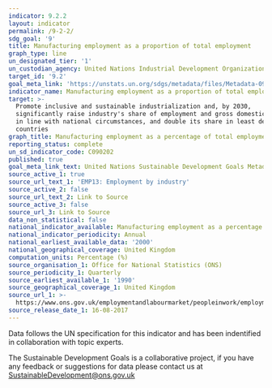 ```yaml
---
indicator: 9.2.2
layout: indicator
permalink: /9-2-2/
sdg_goal: '9'
title: Manufacturing employment as a proportion of total employment
graph_type: line
un_designated_tier: '1'
un_custodian_agency: United Nations Industrial Development Organization (UNIDO)
target_id: '9.2'
goal_meta_link: 'https://unstats.un.org/sdgs/metadata/files/Metadata-09-02-02.pdf'
indicator_name: Manufacturing employment as a proportion of total employment
target: >-
  Promote inclusive and sustainable industrialization and, by 2030,
  significantly raise industry's share of employment and gross domestic product,
  in line with national circumstances, and double its share in least developed
  countries
graph_title: Manufacturing employment as a percentage of total employment
reporting_status: complete
un_sd_indicator_code: C090202
published: true
goal_meta_link_text: United Nations Sustainable Development Goals Metadata (PDF 324 KB)
source_active_1: true
source_url_text_1: 'EMP13: Employment by industry'
source_active_2: false
source_url_text_2: Link to Source
source_active_3: false
source_url_3: Link to Source
data_non_statistical: false
national_indicator_available: Manufacturing employment as a percentage of total employment
national_indicator_periodicity: Annual
national_earliest_available_data: '2000'
national_geographical_coverage: United Kingdom
computation_units: Percentage (%)
source_organisation_1: Office for National Statistics (ONS)
source_periodicity_1: Quarterly
source_earliest_available_1: '1990'
source_geographical_coverage_1: United Kingdom
source_url_1: >-
  https://www.ons.gov.uk/employmentandlabourmarket/peopleinwork/employmentandemployeetypes/datasets/employmentbyindustryemp13
source_release_date_1: 16-08-2017
---
```

Data follows the UN specification for this indicator and has been indentified in collaboration with topic experts.

The Sustainable Development Goals is a collaborative project, if you have any feedback or suggestions for data please contact us at <SustainableDevelopment@ons.gov.uk>
